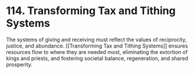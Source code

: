 # 114. Transforming Tax and Tithing Systems

The systems of giving and receiving must reflect the values of reciprocity, justice, and abundance. [[Transforming Tax and Tithing Systems]] ensures resources flow to where they are needed most, eliminating the extortion of kings and priests, and fostering societal balance, regeneration, and shared prosperity.